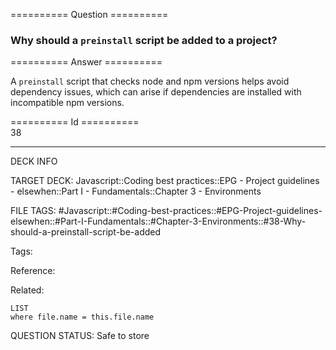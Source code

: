 ========== Question ==========  

### Why should a `preinstall` script be added to a project?  

========== Answer ==========  

A `preinstall` script that checks node and npm versions helps avoid dependency issues, which can arise if dependencies are installed with incompatible npm versions.

========== Id ==========  
38

---

DECK INFO

TARGET DECK: Javascript::Coding best practices::EPG - Project guidelines - elsewhen::Part I - Fundamentals::Chapter 3 - Environments

FILE TAGS: #Javascript::#Coding-best-practices::#EPG-Project-guidelines-elsewhen::#Part-I-Fundamentals::#Chapter-3-Environments::#38-Why-should-a-preinstall-script-be-added

Tags:

Reference:

Related:

```dataview
LIST
where file.name = this.file.name
```

QUESTION STATUS: Safe to store
